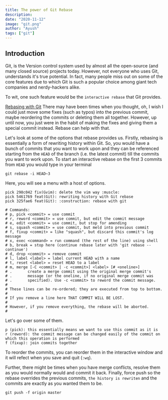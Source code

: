 ```yaml
---
title: The power of Git Rebase
description:
date: "2020-11-12"
image: "git.png"
author: "Ayush"
tags: ["git"]
---
```


## Introduction
Git, is the Version control system used by almost all the open-source (and many closed source) projects today. However, not everyone who uses Git, understands it's true potential. In fact, many people miss out on some of the core features due to which Git is such a popular choice among giant tech companies and nerdy-hackers alike.

To wit, one such feature would be the `interactive rebase` that Git provides.

[Rebasing with Git](https://www.youtube.com/watch?v=ElRzTuYln0M)
There may have been times when you thought, oh, I wish I could just move some fixes (such as typos) into the previous commit, maybe reordering the commits or deleting them all together. However, up until now, you just were in the habit of making the fixes and giving them a special commit instead.
Rebase can help with that.

Let's look at some of the options that rebase provides us.
Firstly, rebasing is essentially a form of rewriting history within Git. So, you would have a bunch of commits that you want to work upon and they can be referenced starting from the `HEAD` of the branch (i.e. the latest commit) till the commits you want to work upon.
To start an interactive rebase on the first 3 commits from `HEAD` you would type in your terminal
```
git rebase -i HEAD~3
```

Here, you will see a menu with a host of options.
```
pick 298c042 fix(Gvim): delete the vim way :muscle:
pick 5461769 feat(Git): rewriting history with Git rebase
pick 325fae6 feat(Git): :construction: rebase with git

# Commands:
# p, pick <commit> = use commit
# r, reword <commit> = use commit, but edit the commit message
# e, edit <commit> = use commit, but stop for amending
# s, squash <commit> = use commit, but meld into previous commit
# f, fixup <commit> = like "squash", but discard this commit's log message
# x, exec <command> = run command (the rest of the line) using shell
# b, break = stop here (continue rebase later with 'git rebase --continue')
# d, drop <commit> = remove commit
# l, label <label> = label current HEAD with a name
# t, reset <label> = reset HEAD to a label
# m, merge [-C <commit> | -c <commit>] <label> [# <oneline>]
# .       create a merge commit using the original merge commit's
# .       message (or the oneline, if no original merge commit was
# .       specified). Use -c <commit> to reword the commit message.
#
# These lines can be re-ordered; they are executed from top to bottom.
#
# If you remove a line here THAT COMMIT WILL BE LOST.
#
# However, if you remove everything, the rebase will be aborted.
#
```

Let's go over some of them.
```
p (pick): this essentially means we want to use this commit as it is
r (reword): the commit message can be changed easily of the commit on which this operation is performed
f (fixup): join commits together
```

To reorder the commits, you can reorder them in the interactive window and it will refect when you save and quit (`:wq`).

Further, there might be times when you have merge conflicts, resolve them as you would normally would and commit it back.
Finally, force push so the rebase overrides the previous commits, `the history is rewriten` and the commits are exactly as you wanted them to be.
```
git push -f origin master
```
